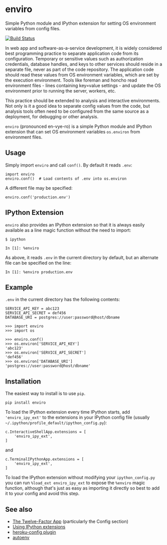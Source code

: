 enviro
======

Simple Python module and IPython extension for setting OS environment variables from config files.

[![Build Status](https://travis-ci.org/jwass/enviro.svg?branch=master)](https://travis-ci.org/jwass/enviro)

In web app and software-as-a-service development, it is widely considered best programming practice to separate application code from its configuration. Temporary or sensitive values such as authorization credentials, database handles, and keys to other services should reside in a separate file, never as part of the code repository. The application code should read these values from OS environment variables, which are set by the execution environment. Tools like foreman and honcho read environment files - lines containing key=value settings - and update the OS environment prior to running the server, workers, etc.

This practice should be extended to analysis and interactive environments. Not only is it a good idea to separate config values from the code, but analysis tools often need to be configured from the same source as a deployment, for debugging or other analysis.

`enviro` (pronounced en-vye-ro) is a simple Python module and IPython extension that can set OS environment variables `os.environ` from environment files.

Usage
-----
Simply import `enviro` and call `conf()`. By default it reads `.env`:
```
import enviro
enviro.conf()  # Load contents of .env into os.environ
```

A different file may be specified:
```
enviro.conf('production.env')
```

IPython Extension
-----------------
`enviro` also provides an IPython extension so that it is always easily available as a line magic function without the need to import:
```
$ ipython

In [1]: %enviro
```
As above, it reads `.env` in the current directory by default, but an alternate file can be specified on the line:
```
In [1]: %enviro production.env
```

Example
-------
`.env` in the current directory has the following contents:
```
SERVICE_API_KEY = abc123
SERVICE_API_SECRET = def456
DATABASE_URI = postgres://user:password@host/dbname
```

```
>>> import enviro
>>> import os

>>> enviro.conf()
>>> os.environ['SERVICE_API_KEY']
'abc123'
>>> os.environ['SERVICE_API_SECRET']
'def456'
>>> os.environ['DATABASE_URI']
'postgres://user:password@host/dbname'
```

Installation
------------
The easiest way to install is to use `pip`.
```
pip install enviro
```

To load the IPython extension every time IPython starts, add `'enviro_ipy_ext'` to the extensions in your IPython config file (usually `~/.ipython/profile_default/ipython_config.py`):
```
c.InteractiveShellApp.extensions = [
    'enviro_ipy_ext',
]
```
and
```
c.TerminalIPythonApp.extensions = [
    'enviro_ipy_ext',
]
```

To load the IPython extension without modifying your `ipython_config.py` you can run `%load_ext enviro_ipy_ext` to expose the `%enviro` magic function, although that's just as easy as importing it directly so best to add it to your config and avoid this step.

See also
--------
* [The Twelve-Factor App](http://12factor.net/) (particularly the Config section)
* [Using IPython extensions](http://ipython.org/ipython-doc/dev/config/extensions/#using-extensions)
* [heroku-config plugin](https://devcenter.heroku.com/articles/config-vars#using-foreman-and-heroku-config)
* [autoenv](https://github.com/kennethreitz/autoenv)
